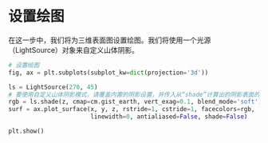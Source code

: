 # 设置绘图

在这一步中，我们将为三维表面图设置绘图。我们将使用一个光源（LightSource）对象来自定义山体阴影。

```python
# 设置绘图
fig, ax = plt.subplots(subplot_kw=dict(projection='3d'))

ls = LightSource(270, 45)
# 要使用自定义山体阴影模式，请覆盖内置的阴影设置，并传入从“shade”计算出的阴影表面的rgb颜色。
rgb = ls.shade(z, cmap=cm.gist_earth, vert_exag=0.1, blend_mode='soft')
surf = ax.plot_surface(x, y, z, rstride=1, cstride=1, facecolors=rgb,
                       linewidth=0, antialiased=False, shade=False)

plt.show()
```
